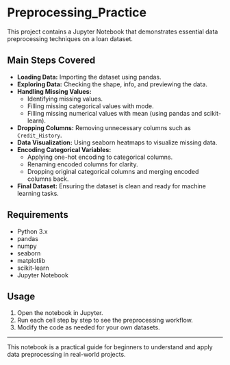 # Preprocessing_Practice

This project contains a Jupyter Notebook that demonstrates essential data preprocessing techniques on a loan dataset.

## Main Steps Covered

- **Loading Data:** Importing the dataset using pandas.
- **Exploring Data:** Checking the shape, info, and previewing the data.
- **Handling Missing Values:** 
  - Identifying missing values.
  - Filling missing categorical values with mode.
  - Filling missing numerical values with mean (using pandas and scikit-learn).
- **Dropping Columns:** Removing unnecessary columns such as `Credit_History`.
- **Data Visualization:** Using seaborn heatmaps to visualize missing data.
- **Encoding Categorical Variables:** 
  - Applying one-hot encoding to categorical columns.
  - Renaming encoded columns for clarity.
  - Dropping original categorical columns and merging encoded columns back.
- **Final Dataset:** Ensuring the dataset is clean and ready for machine learning tasks.

## Requirements

- Python 3.x
- pandas
- numpy
- seaborn
- matplotlib
- scikit-learn
- Jupyter Notebook

## Usage

1. Open the notebook in Jupyter.
2. Run each cell step by step to see the preprocessing workflow.
3. Modify the code as needed for your own datasets.

---

This notebook is a practical guide for beginners to understand and apply data preprocessing in real-world projects.